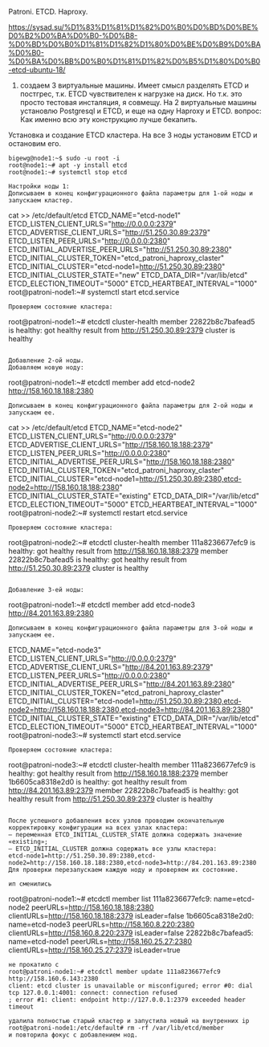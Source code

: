 Patroni. ETCD. Haproxy.

https://sysad.su/%D1%83%D1%81%D1%82%D0%B0%D0%BD%D0%BE%D0%B2%D0%BA%D0%B0-%D0%B8-%D0%BD%D0%B0%D1%81%D1%82%D1%80%D0%BE%D0%B9%D0%BA%D0%B0-%D0%BA%D0%BB%D0%B0%D1%81%D1%82%D0%B5%D1%80%D0%B0-etcd-ubuntu-18/

1. создаем 3 виртуальные машины.
Имеет смысл разделять ETCD и постгрес, т.к. ETCD чувствителен к нагрузке на диск. Но т.к. это просто тестовая инсталяция, я совмещу. На 2 виртуальные машины установлю Postgresql и ETCD, и еще на одну Haproxy и ETCD.
вопрос: Как именно всю эту конструкцию лучше бекапить.

Установка и создание ETCD кластера.
На все 3 ноды установим ETCD и остановим его.
```
bigewg@node1:~$ sudo -u root -i
root@node1:~# apt -y install etcd
root@node1:~# systemctl stop etcd

Настройки ноды 1:
Дописываем в конец конфигурационного файла параметры для 1-ой ноды и запускаем кластер.
```
cat >> /etc/default/etcd
ETCD_NAME="etcd-node1"
ETCD_LISTEN_CLIENT_URLS="http://0.0.0.0:2379"
ETCD_ADVERTISE_CLIENT_URLS="http://51.250.30.89:2379"
ETCD_LISTEN_PEER_URLS="http://0.0.0.0:2380"
ETCD_INITIAL_ADVERTISE_PEER_URLS="http://51.250.30.89:2380"
ETCD_INITIAL_CLUSTER_TOKEN="etcd_patroni_haproxy_claster"
ETCD_INITIAL_CLUSTER="etcd-node1=http://51.250.30.89:2380"
ETCD_INITIAL_CLUSTER_STATE="new"
ETCD_DATA_DIR="/var/lib/etcd"
ETCD_ELECTION_TIMEOUT="5000"
ETCD_HEARTBEAT_INTERVAL="1000"
root@patroni-node1:~# systemctl start etcd.service
```
Проверяем состояние кластера:
```
root@patroni-node1:~# etcdctl cluster-health
member 22822b8c7bafead5 is healthy: got healthy result from http://51.250.30.89:2379
cluster is healthy
```

Добавление 2-ой ноды.
Добавляем новую ноду: 
```
root@patroni-node1:~# etcdctl member add etcd-node2 http://158.160.18.188:2380
```
Дописываем в конец конфигурационного файла параметры для 2-ой ноды и запускаем ее.
```
cat >> /etc/default/etcd
ETCD_NAME="etcd-node2"
ETCD_LISTEN_CLIENT_URLS="http://0.0.0.0:2379"
ETCD_ADVERTISE_CLIENT_URLS="http://158.160.18.188:2379"
ETCD_LISTEN_PEER_URLS="http://0.0.0.0:2380"
ETCD_INITIAL_ADVERTISE_PEER_URLS="http://158.160.18.188:2380"
ETCD_INITIAL_CLUSTER_TOKEN="etcd_patroni_haproxy_claster"
ETCD_INITIAL_CLUSTER="etcd-node1=http://51.250.30.89:2380,etcd-node2=http://158.160.18.188:2380"
ETCD_INITIAL_CLUSTER_STATE="existing"
ETCD_DATA_DIR="/var/lib/etcd"
ETCD_ELECTION_TIMEOUT="5000"
ETCD_HEARTBEAT_INTERVAL="1000"
root@patroni-node2:~# systemctl restart etcd.service
```
Проверяем состояние кластера:
```
root@patroni-node2:~# etcdctl cluster-health
member 111a8236677efc9 is healthy: got healthy result from http://158.160.18.188:2379
member 22822b8c7bafead5 is healthy: got healthy result from http://51.250.30.89:2379
cluster is healthy
```

Добавление 3-ей ноды:
```
root@patroni-node1:~# etcdctl member add etcd-node3 http://84.201.163.89:2380
```
Дописываем в конец конфигурационного файла параметры для 3-ой ноды и запускаем ее.
```
ETCD_NAME="etcd-node3"
ETCD_LISTEN_CLIENT_URLS="http://0.0.0.0:2379"
ETCD_ADVERTISE_CLIENT_URLS="http://84.201.163.89:2379"
ETCD_LISTEN_PEER_URLS="http://0.0.0.0:2380"
ETCD_INITIAL_ADVERTISE_PEER_URLS="http://84.201.163.89:2380"
ETCD_INITIAL_CLUSTER_TOKEN="etcd_patroni_haproxy_claster"
ETCD_INITIAL_CLUSTER="etcd-node1=http://51.250.30.89:2380,etcd-node2=http://158.160.18.188:2380,etcd-node3=http://84.201.163.89:2380"
ETCD_INITIAL_CLUSTER_STATE="existing"
ETCD_DATA_DIR="/var/lib/etcd"
ETCD_ELECTION_TIMEOUT="5000"
ETCD_HEARTBEAT_INTERVAL="1000"
root@patroni-node3:~# systemctl start etcd.service
```
Проверяем состояние кластера:
```
root@patroni-node3:~# etcdctl cluster-health
member 111a8236677efc9 is healthy: got healthy result from http://158.160.18.188:2379
member 1b6605ca8318e2d0 is healthy: got healthy result from http://84.201.163.89:2379
member 22822b8c7bafead5 is healthy: got healthy result from http://51.250.30.89:2379
cluster is healthy
```

После успешного добавления всех узлов проводим окончательную корректировку конфигурации на всех узлах кластера:
— переменная ETCD_INITIAL_CLUSTER_STATE должна содержать значение «existing»;
— ETCD_INITIAL_CLUSTER должна содержать все узлы кластера: 
etcd-node1=http://51.250.30.89:2380,etcd-node2=http://158.160.18.188:2380,etcd-node3=http://84.201.163.89:2380
Для проверки перезапускаем каждую ноду и проверяем их состояние.

ип сменились
```
root@patroni-node1:~# etcdctl member list
111a8236677efc9: name=etcd-node2 peerURLs=http://158.160.18.188:2380 clientURLs=http://158.160.18.188:2379 isLeader=false
1b6605ca8318e2d0: name=etcd-node3 peerURLs=http://158.160.8.220:2380 clientURLs=http://158.160.8.220:2379 isLeader=false
22822b8c7bafead5: name=etcd-node1 peerURLs=http://158.160.25.27:2380 clientURLs=http://158.160.25.27:2379 isLeader=true
```
не прокатило с 
root@patroni-node1:~# etcdctl member update 111a8236677efc9 http://158.160.6.143:2380
client: etcd cluster is unavailable or misconfigured; error #0: dial tcp 127.0.0.1:4001: connect: connection refused
; error #1: client: endpoint http://127.0.0.1:2379 exceeded header timeout

удалила полностью старый кластер и запустила новый на внутренних ip
root@patroni-node1:/etc/default# rm -rf /var/lib/etcd/member
и повторила фокус с добавлением нод.


